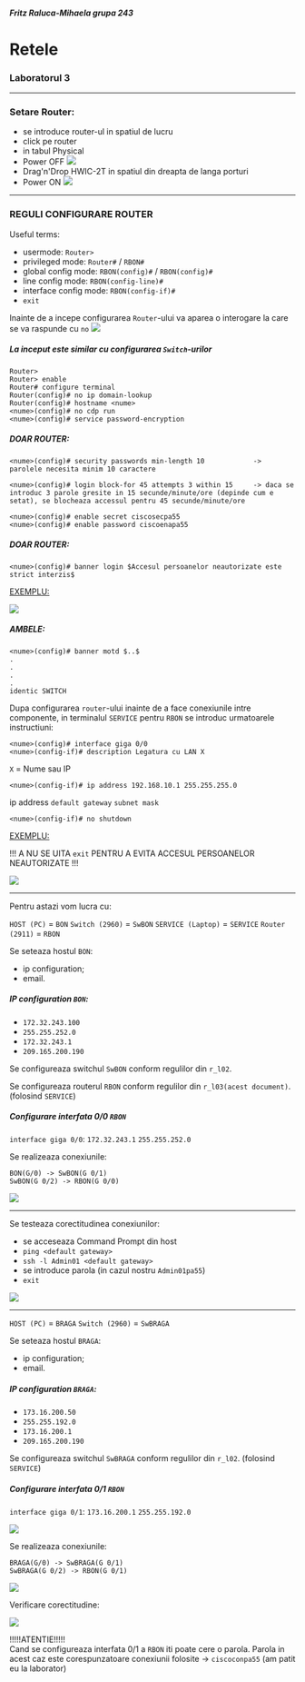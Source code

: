 #####  Fritz Raluca-Mihaela grupa 243
# Retele 
### Laboratorul 3 

---

### Setare Router: 
- se introduce router-ul in spatiul de lucru 
- click pe router
- in tabul Physical 
- Power OFF
![](https://gcdnb.pbrd.co/images/C5RCpKiW2qhz.png?o=1)
- Drag'n'Drop HWIC-2T in spatiul din dreapta de langa porturi
- Power ON
![](https://gcdnb.pbrd.co/images/6OxI5MxwRXbr.png?o=1)

---

###  REGULI CONFIGURARE ROUTER 


Useful terms:
- usermode: `Router> `
- privileged mode: `Router#` / `RBON# `
- global config mode: `RBON(config)#` / `RBON(config)#`
- line config mode: `RBON(config-line)#`
- interface config mode: `RBON(config-if)#`
- `exit`  

Inainte de a incepe configurarea `Router`-ului va aparea o interogare la care se va raspunde cu `no`
![](https://gcdnb.pbrd.co/images/bq8cM57UIH32.png?o=1)


##### La inceput este similar cu configurarea `Switch`-urilor

    Router> 
    Router> enable
    Router# configure terminal
    Router(config)# no ip domain-lookup
    Router(config)# hostname <nume>
    <nume>(config)# no cdp run
    <nume>(config)# service password-encryption
        
##### DOAR ROUTER:
```
<nume>(config)# security passwords min-length 10            -> parolele necesita minim 10 caractere

<nume>(config)# login block-for 45 attempts 3 within 15     -> daca se introduc 3 parole gresite in 15 secunde/minute/ore (depinde cum e setat), se blocheaza accessul pentru 45 secunde/minute/ore
```
    <nume>(config)# enable secret ciscosecpa55
    <nume>(config)# enable password ciscoenapa55
##### DOAR ROUTER:
```
<nume>(config)# banner login $Accesul persoanelor neautorizate este strict interzis$
```

[EXEMPLU:]()

![](https://gcdnb.pbrd.co/images/ZX9iDMiYVyke.png?o=1)

##### AMBELE:
    <nume>(config)# banner motd $..$
    .
    .
    .
    .
    identic SWITCH

Dupa configurarea `router`-ului inainte de a face conexiunile intre componente, in terminalul `SERVICE` pentru `RBON` se introduc urmatoarele instructiuni:
    
    <nume>(config)# interface giga 0/0
    <nume>(config-if)# description Legatura cu LAN X           

`X` = Nume sau IP

    <nume>(config-if)# ip address 192.168.10.1 255.255.255.0 

ip address `default gateway` `subnet mask` 

    <nume>(config-if)# no shutdown
[EXEMPLU:]()

!!! A NU SE UITA `exit` PENTRU A EVITA ACCESUL PERSOANELOR NEAUTORIZATE !!!

![](https://gcdnb.pbrd.co/images/2NWWLqVHIBX0.png?o=1)

---

Pentru astazi vom lucra cu:

`HOST (PC)` = `BON`
`Switch (2960)` = `SwBON`
`SERVICE (Laptop)` = `SERVICE`
`Router (2911)` = `RBON`

Se seteaza hostul `BON`:
- ip configuration;
- email.

##### IP configuration `BON`:
- `172.32.243.100`
- `255.255.252.0`
- `172.32.243.1`
- `209.165.200.190`

Se configureaza switchul `SwBON` conform regulilor din `r_l02`.

Se configureaza routerul `RBON` conform regulilor din `r_l03(acest document)`. (folosind `SERVICE`)

##### Configurare interfata 0/0 `RBON`

`interface giga 0/0`: `172.32.243.1` `255.255.252.0`

Se realizeaza conexiunile:
   
    BON(G/0) -> SwBON(G 0/1)
    SwBON(G 0/2) -> RBON(G 0/0)

![](https://gcdnb.pbrd.co/images/L1dxidqnjjym.png?o=1)

---

Se testeaza corectitudinea conexiunilor:

- se acceseaza Command Prompt din host
- `ping <default gateway>`
- `ssh -l Admin01 <default gateway>`
- se introduce parola (in cazul nostru `Admin01pa55`)
- `exit`

![](https://gcdnb.pbrd.co/images/mg8UScMqbz0h.png?o=1)

---

`HOST (PC)` = `BRAGA`
`Switch (2960)` = `SwBRAGA`

Se seteaza hostul `BRAGA`:
- ip configuration;
- email.

##### IP configuration `BRAGA`:
- `173.16.200.50`
- `255.255.192.0`
- `173.16.200.1`
- `209.165.200.190`

Se configureaza switchul `SwBRAGA` conform regulilor din `r_l02`. (folosind `SERVICE`)

##### Configurare interfata 0/1 `RBON`

`interface giga 0/1`: `173.16.200.1` `255.255.192.0`

![](https://gcdnb.pbrd.co/images/8L4FcZAkGkWH.png?o=1)

Se realizeaza conexiunile: 
   
    BRAGA(G/0) -> SwBRAGA(G 0/1)
    SwBRAGA(G 0/2) -> RBON(G 0/1)

![](https://gcdnb.pbrd.co/images/tNZ1ZPfyOQHP.png?o=1)

Verificare corectitudine:

![](https://gcdnb.pbrd.co/images/vdXXgTcUWwol.png?o=1)

!!!!!ATENTIE!!!!!   
Cand se configureaza interfata 0/1 a `RBON` iti poate cere o parola. Parola in acest caz este corespunzatoare conexiunii folosite -> `ciscoconpa55` (am patit eu la laborator)
